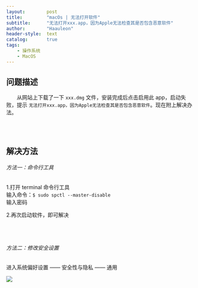 ```yaml
---
layout:        post
title:         "macOs | 无法打开软件"
subtitle:      "无法打开xxx.app，因为Apple无法检查其是否包含恶意软件"
author:        "Haauleon"
header-style:  text
catalog:       true
tags:
    - 操作系统
    - MacOS
---
```


## 问题描述
&emsp;&emsp;从网站上下载了一下 `xxx.dmg` 文件，安装完成后点击启用此 app，启动失败，提示 `无法打开xxx.app，因为Apple无法检查其是否包含恶意软件`。现在附上解决办法。     

<br><br>

## 解决方法
###### 方法一：命令行工具
1.打开 terminal 命令行工具          
输入命令：`$ sudo spctl --master-disable`          
输入密码          

2.再次启动软件，即可解决

<br><br>

###### 方法二：修改安全设置
进入系统偏好设置 —— 安全性与隐私 —— 通用          

![](\haauleon\img\in-post\post-error\2021-04-20-macos-app-error-1.jpg)
